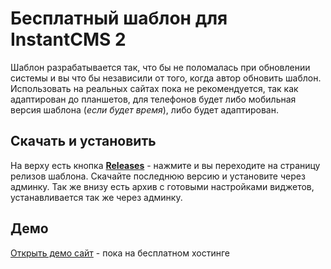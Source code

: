 # Бесплатный шаблон для InstantCMS 2
Шаблон разрабатывается так, что бы не поломалась при обновлении системы и вы что бы независили от того, когда автор обновить шаблон. Использовать на реальных сайтах пока не рекомендуется, так как адаптирован до планшетов, для телефонов будет либо мобильная версия шаблона (*если будет время*), либо будет адаптирован.

## Скачать и установить
На верху есть кнопка **[Releases](https://github.com/my-instantcms/boxedTheme_icms2/releases)** - нажмите и вы переходите на страницу релизов шаблона. Скачайте последнюю версию и установите через админку. Так же внизу есть архив с готовыми настройками виджетов, устанавливается так же через админку.

## Демо
[Открыть демо сайт](http://evanescence.byethost33.com/) - пока на бесплатном хостинге
